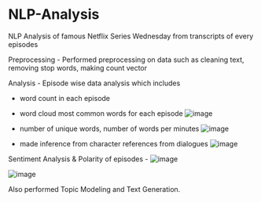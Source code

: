 # NLP-Analysis
NLP Analysis of famous Netflix Series Wednesday from transcripts of every episodes

Preprocessing - Performed preprocessing on data such as cleaning text, removing stop words, making count vector

Analysis - Episode wise data analysis which includes 
 - word count in each episode
 - word cloud most common words for each episode
    ![image](https://github.com/kanuj-boora/NLP-Analysis/assets/88098204/e38b08e9-1733-4a96-b520-3f239043164f)

 - number of unique words, number of words per minutes
    ![image](https://github.com/kanuj-boora/NLP-Analysis/assets/88098204/3e7aaabd-9550-46d9-bcef-c4fcd8980c7d)

 - made inference from character references from dialogues
    ![image](https://github.com/kanuj-boora/NLP-Analysis/assets/88098204/e41b7579-9b45-4d26-9989-2199deda4968)

Sentiment Analysis & Polarity of episodes - 
  ![image](https://github.com/kanuj-boora/NLP-Analysis/assets/88098204/b0d44b32-6168-45f0-95c8-947f45bb521a)

  ![image](https://github.com/kanuj-boora/NLP-Analysis/assets/88098204/f9e8f6b8-7b92-4b87-8cdf-01177d527406)

Also performed Topic Modeling and Text Generation.
